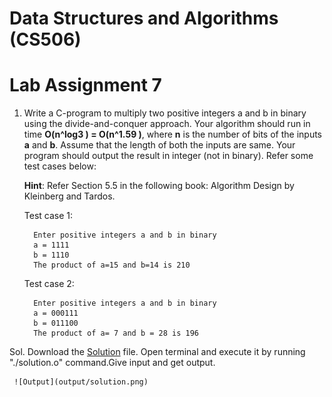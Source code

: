# Data Structures and Algorithms (CS506)
# Lab Assignment 7 

1. Write a C-program to multiply two positive integers a and b in binary using the
divide-and-conquer approach. Your algorithm should run in time **O(n^log3 ) = O(n^1.59 )**, where **n** is the number of bits of the inputs **a** and **b**. Assume that the
length of both the inputs are same. Your program should output the result in integer (not in binary). 
Refer some test cases below:

    **Hint**: Refer Section 5.5 in the following book: Algorithm Design by Kleinberg and Tardos.
    
    Test case 1:
    
         Enter positive integers a and b in binary
         a = 1111
         b = 1110
         The product of a=15 and b=14 is 210
        
    Test case 2:
    
         Enter positive integers a and b in binary
         a = 000111
         b = 011100
         The product of a= 7 and b = 28 is 196
 
 Sol. Download the [Solution](solution.o) file. Open terminal and execute it by running "./solution.o" command.Give input and get output. 

     ![Output](output/solution.png)
